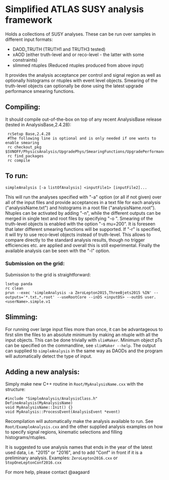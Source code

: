 # Simplified ATLAS SUSY analysis framework

Holds a collections of SUSY analyses. These can be run over samples in different
input formats:  
*  DAOD_TRUTH      (TRUTH1 and TRUTH3 tested)  
*  xAOD            (either truth-level and or reco-level - the latter with some constraints)  
*  slimmed ntuples (Reduced ntuples produced from above input)

It provides the analysis acceptance per control and signal region as well as 
optionally histograms or ntuples with event level objects. Smearing of the truth-level objects 
can optionally be done using the latest upgrade performance smearing functions.

## Compiling:
It should compile out-of-the-box on top of any recent AnalysisBase release 
(tested in AnalysisBase,2.4.28):
```
 rcSetup Base,2.4.28
 #The following line is optional and is only needed if one wants to enable smearing 
 rc checkout_pkg $SVNOFF/PhysicsAnalysis/UpgradePhys/SmearingFunctions/UpgradePerformanceFunctions/tags
 rc find_packages
 rc compile
```

## To run:  
```
simpleAnalysis [-a listOfAnalysis] <inputFile1> [inputFile2]...
```
This will run the analyses specified with "-a" option (or all if not given)
over all of the input files and provide acceptances in a text file for each 
analysis ("analysisName.txt") and histograms in a root file ("analysisName.root").
Ntuples can be activated by adding "-n", while the different outputs can be 
merged in single text and root files by specifying "-o <name>". 
Smearing of the truth-level objects is enabled with the option "-s mu=200".
It is foreseen that later different smearing functions will be supported.
If "-r" is specified, it will try to use reco-level objects instead of truth-level.
This allows to compare directly to the standard analysis results, though no
trigger efficiencies etc. are applied and overall this is still experimental.
Finally the available analysis can be seen with the "-l" option.

### Submission on the grid:
Submission to the grid is straightforward:
```
lsetup panda
rc clean
prun --exec 'simpleAnalysis -a ZeroLepton2015,ThreeBjets2015 %IN' --outputs='*.txt,*.root' --useRootCore --inDS <inputDS> --outDS user.<userName>.simple.v1
```

## Slimming:
For running over large input files more than once, it can be advantageous to
first slim the files to an absolute minimum by making an ntuple with all the
input objects. This can be done trivially with `slimMaker`. Minimum object pTs
can be specified on the commandline, see `slimMaker --help`. The output can
supplied to `simpleAnalysis` in the same way as DAODs and the program will
automatically detect the type of input.

## Adding a new analysis:  
Simply make new C++ routine in `Root/MyAnalysisName.cxx` with the structure:  
```
#include "SimpleAnalysis/AnalysisClass.h"  
DefineAnalysis(MyAnalysisName)  
void MyAnalysisName::Init() {}  
void MyAnalysis::ProcessEvent(AnalysisEvent *event)  
```

Recompilation will automatically make the analysis available to run. See 
`Root/ExampleAnalysis.cxx` and the other supplied analysis examples on 
how to specify signal regions, kinematic selections and filling 
histograms/ntuples.

It is suggested to use analysis names that ends in the year of the latest used
data, i.e. "2015" or "2016", and to add "Conf" in front if it is a preliminary
analysis. Examples: `ZeroLepton2016.cxx` or `StopOneLeptonConf2016.cxx`

For more help, please contact @aagaard
